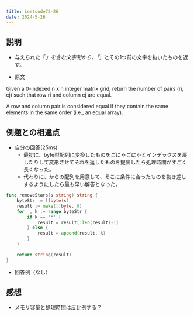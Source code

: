 ```yaml
---
title: Leetcode75-26
date: 2024-5-26
---
```

## 説明

+ 与えられた「*」を含む文字列から、「*」とその1つ前の文字を抜いたものを返す。

+ 原文

Given a 0-indexed n x n integer matrix grid, return the number of pairs (ri, cj) such that row ri and column cj are equal.

A row and column pair is considered equal if they contain the same elements in the same order (i.e., an equal array).

## 例題との相違点

+ 自分の回答(25ms)
  + 最初に、byte型配列に変換したものをごにゃごにゃとインデックスを戻したりして変形させてそれを返したものを提出したら処理時間がすごく長くなった。
  + 代わりに、からの配列を用意して、そこに条件に合ったものを抜き差しするようにしたら最も早い解答となった。

```go
func removeStars(s string) string {
	byteStr := []byte(s)
	result := make([]byte, 0)
	for _, k := range byteStr {
		if k == '*' {
			result = result[:len(result)-1]
		} else {
			result = append(result, k)
		}
	}

	return string(result)
}
```

+ 回答例（なし）

## 感想

+ メモリ容量と処理時間は反比例する？
